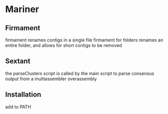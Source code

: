 # Mariner

## Firmament
firmament renames contigs in a single file
firmament for folders renames an entire folder, and allows for short contigs to be removed

## Sextant
the parseClusters script is called by the main script to parse consensus output from a multiassembler overassembly

## Installation

add to PATH
